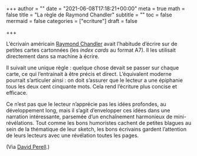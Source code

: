 +++
author = ""
date = "2021-06-08T17:18:21+00:00"
meta = true
math = false
title = "La règle de Raymond Chandler"
subtitle = ""
toc = false
mermaid = false
categories = ["ecriture"]
draft = false


+++

L’écrivain américain [Raymond Chandler][1] avait l’habitude d’écrire sur de petites cartes cartonnées (les _index cards_ au format&nbsp;A7). Il les utilisait directement dans sa machine à écrire. 

Il suivait une unique règle&nbsp;: quelque chose devait se passer sur chaque carte, ce qui l’entrainait à être précis et direct. L’équivalent moderne pourrait s’articuler ainsi&nbsp;: on doit s’assurer que le lecteur a une épiphanie tous les deux cent cinquante mots. Cela rend l’écriture plus concise et efficace. 

Ce n’est pas que le lecteur n’apprécie pas les idées profondes, au développement long, mais il s’agit d’envelopper ces idées dans une narration intéressante, parsemée d’un enchaînement harmonieux de mini-révélations. Tout comme les bons humoristes cachent de petites blagues au sein de la thématique de leur sketch, les bons écrivains gardent l’attention de leurs lecteurs avec une révélation toutes les pages.

(Via [David Perell][2].)

 [1]: https://fr.wikipedia.org/wiki/Raymond_Chandler
 [2]: https://perell.com/note/the-raymond-chandler-rule/